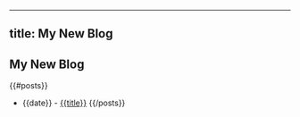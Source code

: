 ----
title: My New Blog
----
My New Blog
----
{{#posts}}
* {{date}} - [{{title}}]({{url}})
{{/posts}}
